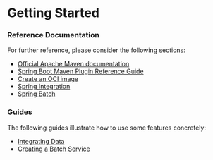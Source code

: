 # Getting Started

### Reference Documentation
For further reference, please consider the following sections:

* [Official Apache Maven documentation](https://maven.apache.org/guides/index.html)
* [Spring Boot Maven Plugin Reference Guide](https://docs.spring.io/spring-boot/docs/2.3.2.RELEASE/maven-plugin/reference/html/)
* [Create an OCI image](https://docs.spring.io/spring-boot/docs/2.3.2.RELEASE/maven-plugin/reference/html/#build-image)
* [Spring Integration](https://docs.spring.io/spring-boot/docs/2.3.2.RELEASE/reference/htmlsingle/#boot-features-integration)
* [Spring Batch](https://docs.spring.io/spring-boot/docs/2.3.2.RELEASE/reference/htmlsingle/#howto-batch-applications)

### Guides
The following guides illustrate how to use some features concretely:

* [Integrating Data](https://spring.io/guides/gs/integration/)
* [Creating a Batch Service](https://spring.io/guides/gs/batch-processing/)

